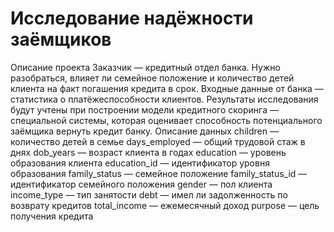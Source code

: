 # Исследование надёжности заёмщиков
Описание проекта
  Заказчик — кредитный отдел банка. Нужно разобраться, влияет ли семейное положение и количество детей клиента на факт погашения кредита в срок. Входные данные от банка — статистика о платёжеспособности клиентов.
  Результаты исследования будут учтены при построении модели кредитного скоринга — специальной системы, которая оценивает способность потенциального заёмщика вернуть кредит банку.
  Описание данных
  children — количество детей в семье
  days_employed — общий трудовой стаж в днях
  dob_years — возраст клиента в годах
  education — уровень образования клиента
  education_id — идентификатор уровня образования
  family_status — семейное положение
  family_status_id — идентификатор семейного положения
  gender — пол клиента
  income_type — тип занятости
  debt — имел ли задолженность по возврату кредитов
  total_income — ежемесячный доход
  purpose — цель получения кредита
